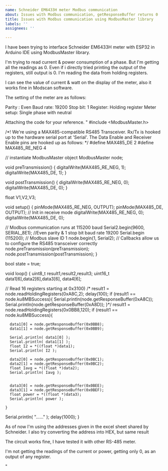 ```yaml
---
name: Schneider EM6433H meter Modbus communication
about: Issues with Modbus communication, getResponseBuffer returns 0
title: Issues with Modbus communication using ModbusMaster library
labels: ''
assignees: ''

---
```


I have been trying to interface Schneider EM6433H meter with ESP32 in Arduino IDE using ModbusMaster library.

I'm trying to read current & power consumption of a phase. But I'm getting all the readings as 0. Even if i directly tried printing the output of the registers, still output is 0. I'm reading the data from holding registers.

I can see the value of current & watt on the display of the meter, also it works fine in Modscan software.

The setting of the meter are as follows:

Parity : Even Baud rate: 19200 Stop bit: 1 Register: Holding register Meter setup: Single phase with neutral

Attaching the code for your reference.
"
#include <ModbusMaster.h>

/*!
  We're using a MAX485-compatible RS485 Transceiver.
  Rx/Tx is hooked up to the hardware serial port at 'Serial'.
  The Data Enable and Receiver Enable pins are hooked up as follows:
*/
#define MAX485_DE      2
#define MAX485_RE_NEG  4

// instantiate ModbusMaster object
ModbusMaster node;

void preTransmission()
{
  digitalWrite(MAX485_RE_NEG, 1);
  digitalWrite(MAX485_DE, 1);
}

void postTransmission()
{
  digitalWrite(MAX485_RE_NEG, 0);
  digitalWrite(MAX485_DE, 0);
}

float V1,V2,V3;

void setup()
{
  pinMode(MAX485_RE_NEG, OUTPUT);
  pinMode(MAX485_DE, OUTPUT);
  // Init in receive mode
  digitalWrite(MAX485_RE_NEG, 0);
  digitalWrite(MAX485_DE, 0);

  // Modbus communication runs at 115200 baud
  Serial2.begin(9600, SERIAL_8E1);     //Even parity & 1 stop bit baud rate 19200
  Serial.begin (115200);
  // Modbus slave ID 1
  node.begin(1, Serial2);
  // Callbacks allow us to configure the RS485 transceiver correctly
  node.preTransmission(preTransmission);
  node.postTransmission(postTransmission);
}

bool state = true;

void loop()
{
  uint8_t result1,result2,result3;
  uint16_t data1[6],data2[6],data3[6], data4[6];

  // Read 16 registers starting at 0x3100)
/*
    result1 = node.readHoldingRegisters(0xA8C,2);
    delay(100);
    if (result1 == node.ku8MBSuccess){
      Serial.println(node.getResponseBuffer(0xA8C));
      Serial.println(node.getResponseBuffer(0xA8D));
    }*/
    result1 = node.readHoldingRegisters(0x0BB8,120);
    if (result1 == node.ku8MBSuccess){

      data1[0] = node.getResponseBuffer(0x0BB8);
      data1[1] = node.getResponseBuffer(0x0BB9);

      Serial.println( data1[0] );
      Serial.println( data1[1] );
      float I2 = *((float *)data1);
      Serial.println( I2 );

      data2[0] = node.getResponseBuffer(0x0BC1);
      data2[1] = node.getResponseBuffer(0x0BC2);
      float Iavg = *((float *)data2);
      Serial.println( Iavg );


      data3[0] = node.getResponseBuffer(0x0BEE);
      data3[1] = node.getResponseBuffer(0x0BEF);
      float power = *((float *)data3);
      Serial.println( power );
    
    }
  Serial.println( "......" );
  delay(1000);
}

As of now I'm using the addresses given in the excel sheet shared by Schneider. I also try converting the address into HEX, but same result

The circuit works fine, I have tested it with other RS-485 meter.

I'm not getting the readings of the current or power, getting only 0, as an output of any register.

"
